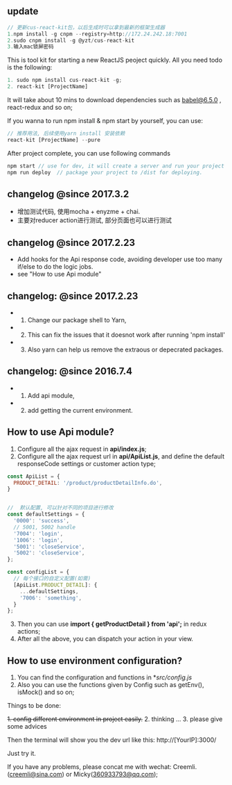## update
```javascript
// 更新cus-react-kit包，以后生成时可以拿到最新的框架生成器
1.npm install -g cnpm --registry=http://172.24.242.18:7001
2.sudo cnpm install -g @yzt/cus-react-kit
3.输入mac锁屏密码
```


This is tool kit for starting a new ReactJS peoject quickly.
All you need todo is the following:

```javascript
1. sudo npm install cus-react-kit -g;
2. react-kit [ProjectName]
```

It will take about 10 mins to download dependencies such as babel@6.5.0 , react-redux and so on;


If you wanna to run  npm install & npm start by yourself, you can use:

```javascript
// 推荐用法, 后续使用yarn install 安装依赖
react-kit [ProjectName] --pure      
```

After project complete, you can use following commands

```javascript
npm start // use for dev, it will create a server and run your project
npm run deploy  // package your project to /dist for deploying.
```

## changelog @since 2017.3.2

* 增加测试代码, 使用mocha + enyzme + chai. 
* 主要对reducer action进行测试, 部分页面也可以进行测试


## changelog @since 2017.2.23

* Add hooks for the Api response code, avoiding developer use too many if/else to do the logic jobs.
* see "How to use Api module"


##  changelog: @since 2017.2.23

* 1. Change our package shell to Yarn,
* 2. This can fix the issues that it doesnot work after running 'npm install'
* 3. Also yarn can help us remove the extraous or depecrated packages.  


##  changelog: @since 2016.7.4
* 1. Add api module, 
* 2. add getting the current environment.


##  How to use Api module?
1. Configure all the ajax request in **api/index.js**;
2. Configure all the ajax request url in **api/ApiList.js**, and define the default responseCode settings or customer action type;
```javascript
const ApiList = {
  PRODUCT_DETAIL: '/product/productDetailInfo.do',
}


//  默认配置, 可以针对不同的项目进行修改
const defaultSettings = {
  '0000': 'success',
  // 5001, 5002 handle
  '7004': 'login',
  '1006': 'login',
  '5001': 'closeService',
  '5002': 'closeService',
};

const configList = {
  // 每个接口的自定义配置(如需)
  [ApiList.PRODUCT_DETAIL]: {
    ...defaultSettings,
    '7006': 'something',
  }
};

```

3. Then you can use **import { getProductDetail } from 'api';** in redux actions;
4. After all the above, you can dispatch your action in your view.

##  How to use environment configuration?
1. You can find the configuration and functions in **src/config.js*
2. Also you can use the functions given by Config such as getEnv(), isMock() and so on;


Things to be done:

~~1. config different environment in project easily.~~
2. thinking ...
3. please give some advices


Then the terminal will show you the dev url like this: http://[YourIP]:3000/

Just try it.

If you have any problems, please concat me with wechat: Creemli.(creemli@sina.com) or Micky(360933793@qq.com);
